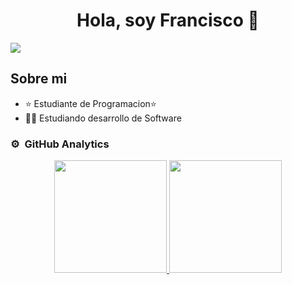 <div align="center">
<h1 align="center">Hola, soy Francisco 👋</h1>
</div>
<img src="https://i.imgur.com/VZwU3VP.jpeg">

## Sobre mi

- ⭐ Estudiante de Programacion⭐ 
- 🧑‍🏫 Estudiando desarrollo de Software
### ⚙️ &nbsp;GitHub Analytics

<p align="center">
<a href="https://github.com/PacoZa">
  <img height="180em" src="https://github-readme-stats-eight-theta.vercel.app/api?username=PacoZa&show_icons=true&theme=algolia&include_all_commits=true&count_private=true"/>
  <img height="180em" src="https://github-readme-stats-eight-theta.vercel.app/api/top-langs/?username=PacoZa&layout=compact&langs_count=8&theme=algolia"/>
</a>
</p>
